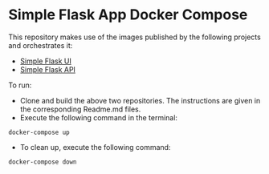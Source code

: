 # Simple Flask App Docker Compose

This repository makes use of the images published by the following projects and orchestrates it:

* [Simple Flask UI](https://github.com/bheesma/simple-flask-ui)
* [Simple Flask API](https://github.com/bheesma/simple-flask-api)

To run:

* Clone and build the above two repositories. The instructions are given in the corresponding Readme.md files.
* Execute the following command in the terminal:
```
docker-compose up
```
* To clean up, execute the following command:
```
docker-compose down
```
